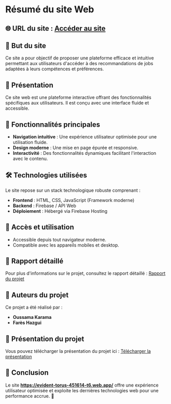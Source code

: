 # Résumé du site Web

## 🌐 URL du site : [Accéder au site](https://evident-torus-451614-t6.web.app/)

## 🎯 But du site
Ce site a pour objectif de proposer une plateforme efficace et intuitive permettant aux utilisateurs d'accéder à des recommandations de jobs adaptées à leurs compétences et préférences.

## 📌 Présentation
Ce site web est une plateforme interactive offrant des fonctionnalités spécifiques aux utilisateurs. Il est conçu avec une interface fluide et accessible.

## 🎯 Fonctionnalités principales
- **Navigation intuitive** : Une expérience utilisateur optimisée pour une utilisation fluide.
- **Design moderne** : Une mise en page épurée et responsive.
- **Interactivité** : Des fonctionnalités dynamiques facilitant l'interaction avec le contenu.

## 🛠 Technologies utilisées
Le site repose sur un stack technologique robuste comprenant :
- **Frontend** : HTML, CSS, JavaScript (Framework moderne)
- **Backend** : Firebase / API Web
- **Déploiement** : Hébergé via Firebase Hosting

## 🔗 Accès et utilisation
- Accessible depuis tout navigateur moderne.
- Compatible avec les appareils mobiles et desktop.

## 📄 Rapport détaillé
Pour plus d'informations sur le projet, consultez le rapport détaillé : [Rapport du projet](https://github.com/sakaqa/job-recommendation/blob/a12097620f33d60e38f3e1e0d9efe001ddc04f3c/rapport-projet-f2i-school.md)

## 📜 Auteurs du projet
Ce projet a été réalisé par :
- **Oussama Karama**
- **Farès Hazgui**

## 📂 Présentation du projet
Vous pouvez télécharger la présentation du projet ici : [Télécharger la présentation](sandbox:/mnt/data/Presentation_Projet_Scraping%20(1).pptx)

## 📌 Conclusion
Le site **https://evident-torus-451614-t6.web.app/** offre une expérience utilisateur optimisée et exploite les dernières technologies web pour une performance accrue. 🚀
